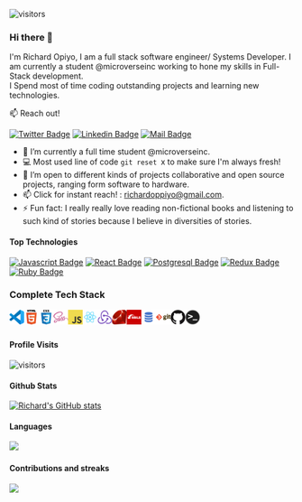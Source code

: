 ![visitors](https://visitor-badge.glitch.me/badge?page_id=richardoppiyo.richardoppiyo&left_color=green&right_color=red)
### Hi there 👋

I'm Richard Opiyo, I am a full stack software engineer/ Systems Developer.
I am currently a student @microverseinc working to hone my skills in Full-Stack development.  
I Spend most of time coding outstanding projects and learning new technologies.

:mailbox: Reach out!

[![Twitter Badge](https://img.shields.io/badge/-@blessed_ricky-1ca0f1?style=flat&labelColor=1ca0f1&logo=twitter&logoColor=white&link=https://twitter.com/blessed_ricky)](https://twitter.com/blessed_ricky) 
[![Linkedin Badge](https://img.shields.io/badge/-richardoppiyo-0e76a8?style=flat&labelColor=0e76a8&logo=linkedin&logoColor=white)](https://www.linkedin.com/in/richardoppiyo/) 
[![Mail Badge](https://img.shields.io/badge/-richardoppiyo-c0392b?style=flat&labelColor=c0392b&logo=gmail&logoColor=white)](mailto:richardoppiyo@gmail.com)

<!-- TODO: Add last video link -->

- 🔭 I’m currently a full time student @microverseinc.
- :computer: Most used line of code `git reset `x to make sure I'm always fresh!
- 🤔 I’m open to different kinds of projects collaborative and open source projects, ranging form software to hardware.
- 📫 Click for instant reach! : richardoppiyo@gmail.com.
- ⚡ Fun fact: I really really love reading non-fictional books and listening to such kind of stories because I believe in diversities of stories.

#### Top Technologies

[![Javascript Badge](https://img.shields.io/badge/-Javascript-F0DB4F?style=for-the-badge&labelColor=black&logo=javascript&logoColor=F0DB4F)](#) 
[![React Badge](https://img.shields.io/badge/-React-61DBFB?style=for-the-badge&labelColor=black&logo=react&logoColor=61DBFB)](#) 
[![Postgresql Badge](https://img.shields.io/badge/-Postgresql-305d8d?style=for-the-badge&labelColor=black&logo=postgresql&logoColor=305d8d)](#) 
[![Redux Badge](https://img.shields.io/badge/-Redux-7248b6?style=for-the-badge&labelColor=black&logo=redux&logoColor=7248b6)](#) 
[![Ruby Badge](https://img.shields.io/badge/-Ruby-ab1303?style=for-the-badge&labelColor=black&logo=ruby&logoColor=ab1303)](#)

### Complete Tech Stack

<img align="left" alt="Visual Studio Code" width="26px" src="https://raw.githubusercontent.com/github/explore/80688e429a7d4ef2fca1e82350fe8e3517d3494d/topics/visual-studio-code/visual-studio-code.png" />
<img align="left" alt="HTML5" width="26px" src="https://raw.githubusercontent.com/github/explore/80688e429a7d4ef2fca1e82350fe8e3517d3494d/topics/html/html.png" />
<img align="left" alt="CSS3" width="26px" src="https://raw.githubusercontent.com/github/explore/80688e429a7d4ef2fca1e82350fe8e3517d3494d/topics/css/css.png" />
<img align="left" alt="CSS3" width="26px" src="https://raw.githubusercontent.com/github/explore/80688e429a7d4ef2fca1e82350fe8e3517d3494d/topics/sass/sass.png"/>
<img align="left" alt="JavaScript" width="26px" src="https://raw.githubusercontent.com/github/explore/80688e429a7d4ef2fca1e82350fe8e3517d3494d/topics/javascript/javascript.png" />
<img align="left" alt="JavaScript" width="26px" src="https://raw.githubusercontent.com/github/explore/80688e429a7d4ef2fca1e82350fe8e3517d3494d/topics/react/react.png"/>
<img align="left" alt="JavaScript" width="26px" src="https://raw.githubusercontent.com/github/explore/80688e429a7d4ef2fca1e82350fe8e3517d3494d/topics/redux/redux.png"/>
<img align="left" alt="JavaScript" width="26px" src="https://raw.githubusercontent.com/github/explore/80688e429a7d4ef2fca1e82350fe8e3517d3494d/topics/ruby/ruby.png"/>
<img align="left" alt="JavaScript" width="26px" src="https://raw.githubusercontent.com/github/explore/80688e429a7d4ef2fca1e82350fe8e3517d3494d/topics/rails/rails.png"/>
<img align="left" alt="JavaScript" width="26px" src="https://raw.githubusercontent.com/github/explore/80688e429a7d4ef2fca1e82350fe8e3517d3494d/topics/sql/sql.png"/>
<img align="left" alt="Git" width="26px" src="https://raw.githubusercontent.com/github/explore/80688e429a7d4ef2fca1e82350fe8e3517d3494d/topics/git/git.png" />
<img align="left" alt="GitHub" width="26px" src="https://raw.githubusercontent.com/github/explore/78df643247d429f6cc873026c0622819ad797942/topics/github/github.png" />
<img align="left" alt="Terminal" width="26px" src="https://raw.githubusercontent.com/github/explore/80688e429a7d4ef2fca1e82350fe8e3517d3494d/topics/terminal/terminal.png" />

<br />
<br />

#### Profile Visits

![visitors](https://visitor-badge.glitch.me/badge?page_id=richardoppiyo.richardoppiyo&left_color=green&right_color=red)

 
#### Github Stats
[![Richard's GitHub stats](https://github-readme-stats.vercel.app/api?username=richardoppiyo&theme=gruvbox)](https://github.com/richardoppiyo/github-readme-stats)

#### Languages
<img src="https://github-readme-stats.vercel.app/api/top-langs?username=richardoppiyo&layout=compact"/>

#### Contributions and streaks
<img src="https://github-readme-streak-stats.herokuapp.com/?user=richardoppiyo"/>


